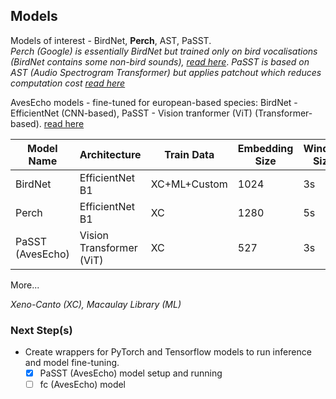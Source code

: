 ## Models
Models of interest - BirdNet, **Perch**, AST, PaSST.\
*Perch (Google) is essentially BirdNet but trained only on bird vocalisations (BirdNet contains some non-bird sounds), [read here](https://www.nature.com/articles/s41598-023-49989-z.epdf)*.
*PaSST is based on AST (Audio Spectrogram Transformer) but applies patchout which reduces computation cost [read here](https://arxiv.org/pdf/2110.05069)*

AvesEcho models - fine-tuned for european-based species: BirdNet - EfficientNet (CNN-based), PaSST - Vision tranformer (ViT) (Transformer-based). [read here](https://arxiv.org/html/2409.15383v1)

Model Name | Architecture | Train Data | Embedding Size | Window Size | Stack |
--- | --- | --- | --- | --- | --- |
BirdNet | EfficientNet B1  | XC+ML+Custom | 1024 | 3s | TensorFlow
Perch | EfficientNet B1  | XC | 1280 | 5s | TensorFlow 
PaSST (AvesEcho) | Vision Transformer (ViT) | XC | 527 | 3s | PyTorch
More...

*Xeno-Canto (XC), Macaulay Library (ML)*


### Next Step(s)
- Create wrappers for PyTorch and Tensorflow models to run inference and model fine-tuning.
    - [X] PaSST (AvesEcho) model setup and running
    - [ ] fc (AvesEcho) model
